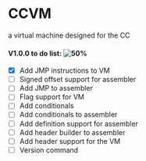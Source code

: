 # CCVM
a virtual machine designed for the CC

#### V1.0.0 to do list:  ![50%](https://progress-bar.dev/10)
- [X] Add JMP instructions to VM
- [ ] Signed offset support for assembler
- [ ] Add JMP to assembler
- [ ] Flag support for VM
- [ ] Add conditionals
- [ ] Add conditionals to assembler
- [ ] Add definition support for assembler
- [ ] Add header builder to assembler
- [ ] Add header support for the VM
- [ ] Version command
